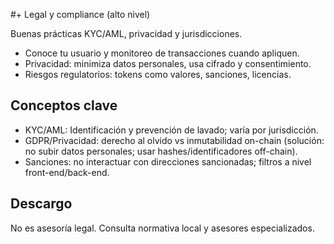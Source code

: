 #+ Legal y compliance (alto nivel)

Buenas prácticas KYC/AML, privacidad y jurisdicciones.

- Conoce tu usuario y monitoreo de transacciones cuando apliquen.
- Privacidad: minimiza datos personales, usa cifrado y consentimiento.
- Riesgos regulatorios: tokens como valores, sanciones, licencias.

## Conceptos clave
- KYC/AML: Identificación y prevención de lavado; varía por jurisdicción.
- GDPR/Privacidad: derecho al olvido vs inmutabilidad on-chain (solución: no subir datos personales; usar hashes/identificadores off-chain).
- Sanciones: no interactuar con direcciones sancionadas; filtros a nivel front-end/back-end.

## Descargo
No es asesoría legal. Consulta normativa local y asesores especializados.

